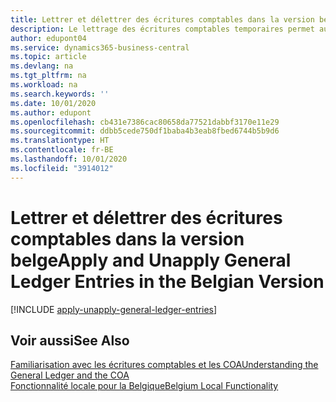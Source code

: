 ```yaml
---
title: Lettrer et délettrer des écritures comptables dans la version belge
description: Le lettrage des écritures comptables temporaires permet aux sociétés d'utiliser des comptes temporaires et de transfert dans la comptabilité. Les comptes temporaires et de transfert sont utilisés pour stocker les écritures comptables temporaires qui sont en attente d'un traitement ultérieur dans la comptabilité.
author: edupont04
ms.service: dynamics365-business-central
ms.topic: article
ms.devlang: na
ms.tgt_pltfrm: na
ms.workload: na
ms.search.keywords: ''
ms.date: 10/01/2020
ms.author: edupont
ms.openlocfilehash: cb431e7386cac80658da77521dabbf3170e11e29
ms.sourcegitcommit: ddbb5cede750df1baba4b3eab8fbed6744b5b9d6
ms.translationtype: HT
ms.contentlocale: fr-BE
ms.lasthandoff: 10/01/2020
ms.locfileid: "3914012"
---
```

# <a name="apply-and-unapply-general-ledger-entries-in-the-belgian-version"></a><span data-ttu-id="f9cc7-104">Lettrer et délettrer des écritures comptables dans la version belge</span><span class="sxs-lookup"><span data-stu-id="f9cc7-104">Apply and Unapply General Ledger Entries in the Belgian Version</span></span>

[!INCLUDE [apply-unapply-general-ledger-entries](../includes/BENL/apply-unapply-general-ledger-entries.md)]

## <a name="see-also"></a><span data-ttu-id="f9cc7-105">Voir aussi</span><span class="sxs-lookup"><span data-stu-id="f9cc7-105">See Also</span></span>

[<span data-ttu-id="f9cc7-106">Familiarisation avec les écritures comptables et les COA</span><span class="sxs-lookup"><span data-stu-id="f9cc7-106">Understanding the General Ledger and the COA</span></span>](../../finance-general-ledger.md)  
[<span data-ttu-id="f9cc7-107">Fonctionnalité locale pour la Belgique</span><span class="sxs-lookup"><span data-stu-id="f9cc7-107">Belgium Local Functionality</span></span>](belgium-local-functionality.md)
